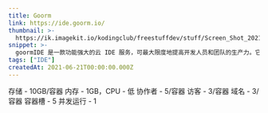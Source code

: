 ```yaml
---
title: Goorm
link: https://ide.goorm.io/
thumbnail: >-
  https://ik.imagekit.io/kodingclub/freestuffdev/stuff/Screen_Shot_2021-06-22_at_1.49.58_PM_uOPEsJrMFw.png
snippet: >-
  goormIDE 是一款功能强大的云 IDE 服务，可最大限度地提高开发人员和团队的生产力。它提供协作编辑功能、多种语言、在容器内开发 GUI 和 root 访问权限的能力。
tags: ["IDE"]
createdAt: 2021-06-21T00:00:00.000Z
---
```

存储 - 10GB/容器
内存 - 1GB，CPU - 低
协作者 - 5/容器
访客 - 3/容器 
域名 - 3/容器
容器槽 - 5
并发运行 - 1